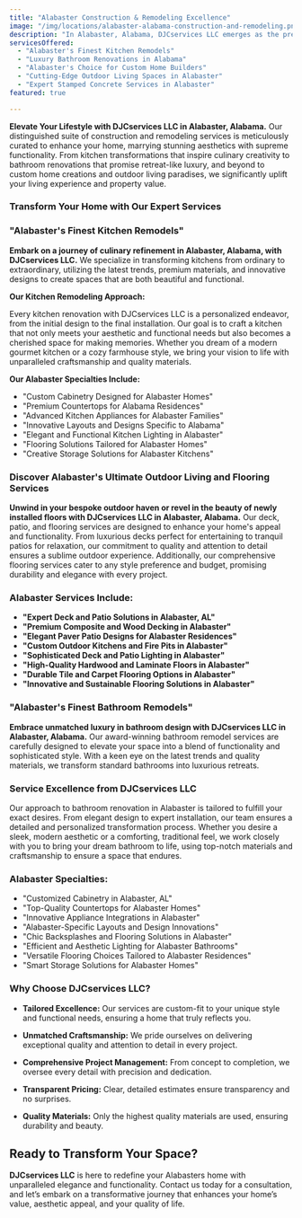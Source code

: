```yaml
---
title: "Alabaster Construction & Remodeling Excellence"
image: "/img/locations/alabaster-alabama-construction-and-remodeling.png"
description: "In Alabaster, Alabama, DJCservices LLC emerges as the premier choice for transformative construction and remodeling services. Our dedication to reimagining homes with custom kitchen designs, luxurious bathroom upgrades, and innovative outdoor solutions ensures every space becomes a testament to luxury and functional beauty."
servicesOffered:
  - "Alabaster's Finest Kitchen Remodels"
  - "Luxury Bathroom Renovations in Alabama"
  - "Alabaster's Choice for Custom Home Builders"
  - "Cutting-Edge Outdoor Living Spaces in Alabaster"
  - "Expert Stamped Concrete Services in Alabaster"
featured: true

---
```


**Elevate Your Lifestyle with DJCservices LLC in Alabaster, Alabama.** Our distinguished suite of construction and remodeling services is meticulously curated to enhance your home, marrying stunning aesthetics with supreme functionality. From kitchen transformations that inspire culinary creativity to bathroom renovations that promise retreat-like luxury, and beyond to custom home creations and outdoor living paradises, we significantly uplift your living experience and property value.

### Transform Your Home with Our Expert Services

### "Alabaster's Finest Kitchen Remodels"

**Embark on a journey of culinary refinement in Alabaster, Alabama, with DJCservices LLC.** We specialize in transforming kitchens from ordinary to extraordinary, utilizing the latest trends, premium materials, and innovative designs to create spaces that are both beautiful and functional.

**Our Kitchen Remodeling Approach:**

Every kitchen renovation with DJCservices LLC is a personalized endeavor, from the initial design to the final installation. Our goal is to craft a kitchen that not only meets your aesthetic and functional needs but also becomes a cherished space for making memories. Whether you dream of a modern gourmet kitchen or a cozy farmhouse style, we bring your vision to life with unparalleled craftsmanship and quality materials.

**Our Alabaster Specialties Include:**

- "Custom Cabinetry Designed for Alabaster Homes"
- "Premium Countertops for Alabama Residences"
- "Advanced Kitchen Appliances for Alabaster Families"
- "Innovative Layouts and Designs Specific to Alabama"
- "Elegant and Functional Kitchen Lighting in Alabaster"
- "Flooring Solutions Tailored for Alabaster Homes"
- "Creative Storage Solutions for Alabaster Kitchens"

### Discover Alabaster's Ultimate Outdoor Living and Flooring Services

**Unwind in your bespoke outdoor haven or revel in the beauty of newly installed floors with DJCservices LLC in Alabaster, Alabama.** Our deck, patio, and flooring services are designed to enhance your home's appeal and functionality. From luxurious decks perfect for entertaining to tranquil patios for relaxation, our commitment to quality and attention to detail ensures a sublime outdoor experience. Additionally, our comprehensive flooring services cater to any style preference and budget, promising durability and elegance with every project.

### Alabaster Services Include:

- **"Expert Deck and Patio Solutions in Alabaster, AL"**
- **"Premium Composite and Wood Decking in Alabaster"**
- **"Elegant Paver Patio Designs for Alabaster Residences"**
- **"Custom Outdoor Kitchens and Fire Pits in Alabaster"**
- **"Sophisticated Deck and Patio Lighting in Alabaster"**
- **"High-Quality Hardwood and Laminate Floors in Alabaster"**
- **"Durable Tile and Carpet Flooring Options in Alabaster"**
- **"Innovative and Sustainable Flooring Solutions in Alabaster"**

### "Alabaster's Finest Bathroom Remodels"

**Embrace unmatched luxury in bathroom design with DJCservices LLC in Alabaster, Alabama.** Our award-winning bathroom remodel services are carefully designed to elevate your space into a blend of functionality and sophisticated style. With a keen eye on the latest trends and quality materials, we transform standard bathrooms into luxurious retreats.

### Service Excellence from DJCservices LLC

Our approach to bathroom renovation in Alabaster is tailored to fulfill your exact desires. From elegant design to expert installation, our team ensures a detailed and personalized transformation process. Whether you desire a sleek, modern aesthetic or a comforting, traditional feel, we work closely with you to bring your dream bathroom to life, using top-notch materials and craftsmanship to ensure a space that endures.

### Alabaster Specialties:

- "Customized Cabinetry in Alabaster, AL"
- "Top-Quality Countertops for Alabaster Homes"
- "Innovative Appliance Integrations in Alabaster"
- "Alabaster-Specific Layouts and Design Innovations"
- "Chic Backsplashes and Flooring Solutions in Alabaster"
- "Efficient and Aesthetic Lighting for Alabaster Bathrooms"
- "Versatile Flooring Choices Tailored to Alabaster Residences"
- "Smart Storage Solutions for Alabaster Homes"

### Why Choose DJCservices LLC?

- **Tailored Excellence:** Our services are custom-fit to your unique style and functional needs, ensuring a home that truly reflects you.

- **Unmatched Craftsmanship:** We pride ourselves on delivering exceptional quality and attention to detail in every project.

- **Comprehensive Project Management:** From concept to completion, we oversee every detail with precision and dedication.

- **Transparent Pricing:** Clear, detailed estimates ensure transparency and no surprises.

- **Quality Materials:** Only the highest quality materials are used, ensuring durability and beauty.

## Ready to Transform Your Space?

**DJCservices LLC** is here to redefine your Alabasters home with unparalleled elegance and functionality. Contact us today for a consultation, and let’s embark on a transformative journey that enhances your home’s value, aesthetic appeal, and your quality of life.

